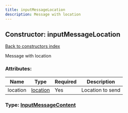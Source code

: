 ```yaml
---
title: inputMessageLocation
description: Message with location
---
```

## Constructor: inputMessageLocation  
[Back to constructors index](index.md)



Message with location

### Attributes:

| Name     |    Type       | Required | Description |
|----------|---------------|----------|-------------|
|location|[location](../constructors/location.md) | Yes|Location to send|



### Type: [InputMessageContent](../types/InputMessageContent.md)



